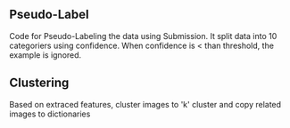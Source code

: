 ## Pseudo-Label
Code for Pseudo-Labeling the data using Submission.
It split data into 10 categoriers using confidence. When confidence is < than threshold, the example is ignored.

## Clustering
Based on extraced features, cluster images to 'k' cluster and copy related images to dictionaries

